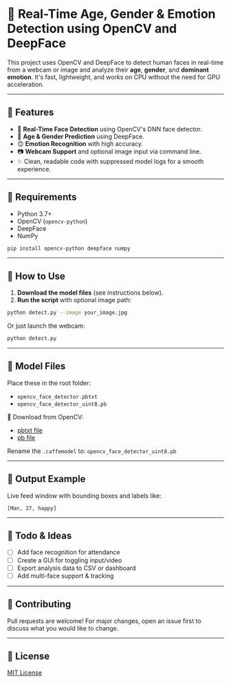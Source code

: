 # 🧠 Real-Time Age, Gender & Emotion Detection using OpenCV and DeepFace

This project uses OpenCV and DeepFace to detect human faces in real-time from a webcam or image and analyze their **age**, **gender**, and **dominant emotion**. It's fast, lightweight, and works on CPU without the need for GPU acceleration.

---

## 🚀 Features

* 🎯 **Real-Time Face Detection** using OpenCV's DNN face detector.
* 🧬 **Age & Gender Prediction** using DeepFace.
* 😊 **Emotion Recognition** with high accuracy.
* 📷 **Webcam Support** and optional image input via command line.
* ✨ Clean, readable code with suppressed model logs for a smooth experience.

---

## 📃 Requirements

* Python 3.7+
* OpenCV (`opencv-python`)
* DeepFace
* NumPy

```bash
pip install opencv-python deepface numpy
```

---

## 📂 How to Use

1. **Download the model files** (see instructions below).
2. **Run the script** with optional image path:

```bash
python detect.py --image your_image.jpg
```

Or just launch the webcam:

```bash
python detect.py
```

---

## 📁 Model Files

Place these in the root folder:

* `opencv_face_detector.pbtxt`
* `opencv_face_detector_uint8.pb`

📅 Download from OpenCV:

* [pbtxt file](https://github.com/opencv/opencv/blob/master/samples/dnn/face_detector/opencv_face_detector.pbtxt)
* [pb file](https://github.com/opencv/opencv_3rdparty/blob/dnn_samples_face_detector_20170830/res10_300x300_ssd_iter_140000_fp16.caffemodel)

Rename the `.caffemodel` to:
`opencv_face_detector_uint8.pb`

---

## 📸 Output Example

Live feed window with bounding boxes and labels like:

```
[Man, 27, happy]
```

---

## 📌 Todo & Ideas

* [ ] Add face recognition for attendance
* [ ] Create a GUI for toggling input/video
* [ ] Export analysis data to CSV or dashboard
* [ ] Add multi-face support & tracking

---

## 🤝 Contributing

Pull requests are welcome! For major changes, open an issue first to discuss what you would like to change.

---

## 📄 License

[MIT License](LICENSE)
